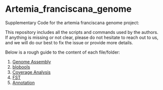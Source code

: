 # Artemia_franciscana_genome
Supplementary Code for the artemia franciscana genome project:

This repository includes all the scripts and commands used by the authors. If anything is missing or not clear, please do not hesitate to reach out to us, and we will do our best to fix the issue or provide more details.

Below is a rough guide to the content of each file/folder:

1. [Genome Assembly](https://github.com/Melkrewi/Artemia_franciscana_genome/blob/main/final_pipeline.md) 
2. [blobools](https://github.com/Melkrewi/Artemia_franciscana_genome/blob/main/blobtools.md)
3. [Coverage Analysis]()
4. [FST]()
5. [Annotation](https://github.com/Melkrewi/Artemia_franciscana_genome/blob/main/braker_genome_annotation.md)
